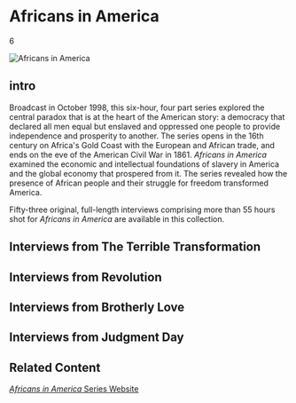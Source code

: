 # Africans in America

6

![](https://s3.amazonaws.com/openvault.wgbh.org/special_collections/africans_america/africans-in-america_ov.jpg "Africans in America")

## intro

Broadcast in October 1998, this six-hour, four part series explored the central paradox that is at the heart of the American story:  a democracy that declared all men equal but enslaved and oppressed one people to provide independence and prosperity to another. The series opens in the 16th century on Africa's Gold Coast with the European and African trade, and ends on the eve 
of the American Civil War in 1861. *Africans in America* examined the economic and intellectual foundations of slavery 
in America and the global economy that prospered from it.  The series revealed how the presence of African people and 
their struggle for freedom transformed America.

Fifty-three original, full-length interviews comprising more than 55 hours shot for *Africans in America* are available in this collection. 

## Interviews from The Terrible Transformation

[](http://localhost:3000/catalog?f[special_collection_tags][]=africans-america_interview_01)

## Interviews from Revolution

[](http://localhost:3000/catalog?f[special_collection_tags][]=africans-america_interview_02)

## Interviews from Brotherly Love

[](http://localhost:3000/catalog?f[special_collection_tags][]=africans-america_interview_03)

## Interviews from Judgment Day

[](http://localhost:3000/catalog?f[special_collection_tags][]=africans-america_interview_04)

## Related Content

[*Africans in America* Series Website](http://www.pbs.org/wgbh/aia/home.html)

